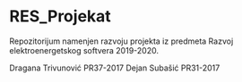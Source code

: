 # RES_Projekat
Repozitorijum namenjen razvoju projekta iz predmeta Razvoj elektroenergetskog softvera 2019-2020.

Dragana Trivunović PR37-2017
Dejan Subašić PR31-2017

